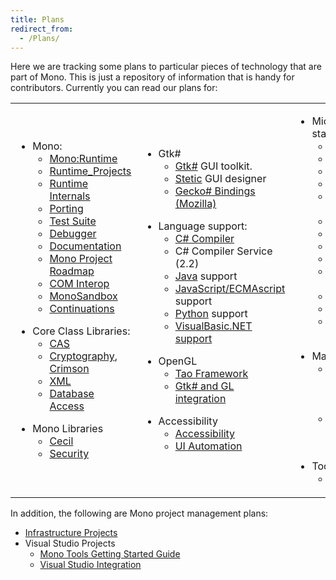 ```yaml
---
title: Plans
redirect_from:
  - /Plans/
---
```


Here we are tracking some plans to particular pieces of technology that are part of Mono. This is just a repository of information that is handy for contributors. Currently you can read our plans for:

<table>
<col width="33%" />
<col width="33%" />
<col width="33%" />
<tbody>
<tr class="odd">
<td align="left"><ul>
<li>Mono:
<ul>
<li><a href="/docs/advanced/runtime/">Mono:Runtime</a></li>
<li><a href="/docs/advanced/runtime/runtime-projects/">Runtime_Projects</a></li>
<li><a href="/docs/advanced/runtime/docs/">Runtime Internals</a></li>
<li><a href="/docs/advanced/runtime/porting/">Porting</a></li>
<li><a href="/community/contributing/test-suite/">Test Suite</a></li>
<li><a href="/docs/debug+profile/debug/debugger/">Debugger</a></li>
<li><a href="/docs/">Documentation</a></li>
<li><a href="/docs/about-mono/roadmap/">Mono Project Roadmap</a></li>
<li><a href="/docs/advanced/com-interop/">COM Interop</a></li>
<li><a href="/docs/advanced/sandbox/">MonoSandbox</a></li>
<li><a href="/archived/continuations" title="Continuations">Continuations</a></li>
</ul></li>
</ul>
<ul>
<li>Core Class Libraries:
<ul>
<li><a href="/docs/advanced/cas/">CAS</a></li>
<li><a href="/archived/cryptography" title="Cryptography">Cryptography</a>, <a href="/archived/crimson" title="Crimson">Crimson</a></li>
<li><a href="/docs/tools+libraries/libraries/xml/">XML</a></li>
<li><a href="/docs/database-access/">Database Access</a></li>
</ul></li>
</ul>
<ul>
<li>Mono Libraries
<ul>
<li><a href="/docs/tools+libraries/libraries/Mono.Cecil/">Cecil</a></li>
<li><a href="/docs/faq/security/">Security</a></li>
</ul></li>
</ul></td>
<td align="left"><ul>
<li>Gtk#
<ul>
<li><a href="/docs/gui/gtksharp/">Gtk#</a> GUI toolkit.</li>
<li><a href="/archived/stetic" title="Stetic">Stetic</a> GUI designer</li>
<li><a href="/archived/geckosharp" title="GeckoSharp">Gecko# Bindings (Mozilla)</a></li>
</ul></li>
</ul>
<ul>
<li>Language support:
<ul>
<li><a href="/docs/about-mono/languages/csharp/">C# Compiler</a></li>
<li>C# Compiler Service (2.2)</li>
<li><a href="/docs/about-mono/languages/java/">Java</a> support</li>
<li><a href="/archived/jscript" title="JScript">JavaScript/ECMAscript</a> support</li>
<li><a href="/archived/python" title="Python">Python</a> support</li>
<li><a href="/docs/about-mono/languages/visualbasic/">VisualBasic.NET support</a></li>
</ul></li>
</ul>
<ul>
<li>OpenGL
<ul>
<li><a href="/archived/tao" title="Tao">Tao Framework</a></li>
<li><a href="/archived/gtkglareasharp">Gtk# and GL integration</a></li>
</ul></li>
</ul>
<ul>
<li>Accessibility
<ul>
<li><a href="/archived/accessibility" title="Accessibility">Accessibility</a></li>
<li><a href="/archived/ui_automation" title="UI Automation">UI Automation</a></li>
</ul></li>
</ul></td>
<td align="left"><ul>
<li>Microsoft-compatible stack:
<ul>
<li><a href="/docs/database-access/adonet/">ADO.NET</a></li>
<li><a href="/docs/web/aspnet/">ASP.NET</a></li>
<li><a href="/archived/aspnet_visual_designer">ASP.NET Designer</a></li>
<li><a href="/docs/gui/winforms/">WinForms</a></li>
<li><a href="/archived/winforms_designer" title="WinForms Designer">WinForms Designer</a></li>
<li><a href="/archived/enterpriseservices" title="EnterpriseServices">EnterpriseServices</a></li>
<li><a href="/archived/systemmessaging">SystemMessaging</a></li>
<li><a href="/archived/transactions" title="Transactions">Transactions</a></li>
<li><a href="/archived/wse" title="WSE">WSE</a></li>
<li><a href="/archived/olive" title="Olive">Olive</a> - Beyond 2.0</li>
<li><a href="/docs/tools+libraries/tools/xbuild/">Microsoft.Build</a></li>
<li><a href="/archived/systemquery" title="System.Query">System.Query</a></li>
<li><a href="/docs/web/moonlight/">Silverlight</a> and <a href="/docs/gui/wpf/">WPF</a></li>
</ul></li>
</ul>
<ul>
<li>MacOS X
<ul>
<li><a href="/docs/tools+libraries/libraries/monomac/">MonoMac</a> comprehensive MacOS X bindings.</li>
<li><a href="http://xamarin.com/platform">MonoTouch</a> Mono on iPhone/iPad/iOS</li>
</ul></li>
</ul>
<ul>
<li>Tools
<ul>
<li><a href="/docs/tools+libraries/tools/gendarme/roadmap/">Gendarme</a></li>
</ul></li>
</ul></td>
</tr>
</tbody>
</table>

In addition, the following are Mono project management plans:

-   [Infrastructure Projects](/archived/infrastructureprojects "InfrastructureProjects")
-   Visual Studio Projects
    -   [Mono Tools Getting Started Guide](/archived/gettingstartedwithmonotools "GettingStartedWithMonoTools")
    -   [Visual Studio Integration](/archived/visual_studio_integration "Visual Studio Integration")


